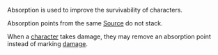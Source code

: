 Absorption is used to improve the survivability of characters.  
  
Absorption points from the same [Source](./Source.md) do not stack.   
  
When a [character](./Character.md) takes damage, they may remove an absorption point instead of marking [damage](./Damage.md).